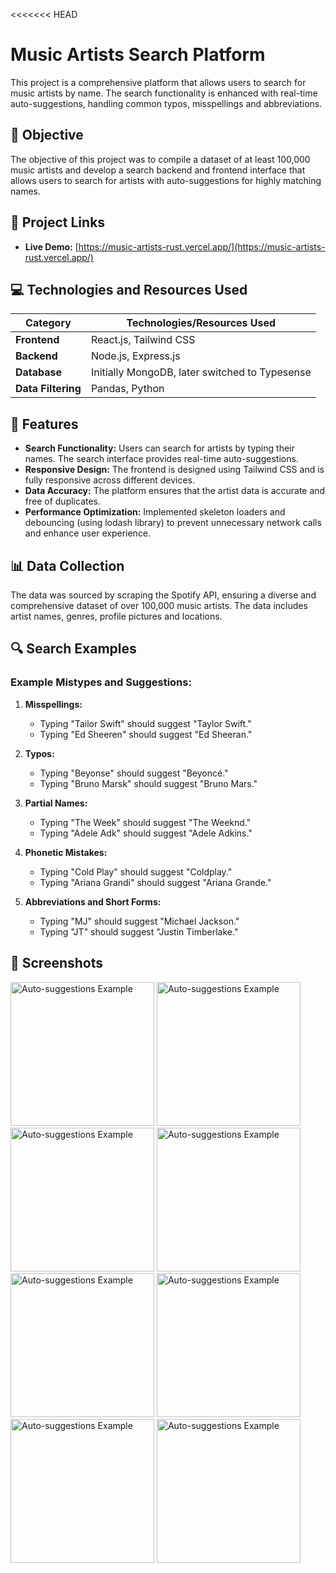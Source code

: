 <<<<<<< HEAD
# Music Artists Search Platform

This project is a comprehensive platform that allows users to search for music artists by name. The search functionality is enhanced with real-time auto-suggestions, handling common typos, misspellings and abbreviations.

## 🎯 Objective
The objective of this project was to compile a dataset of at least 100,000 music artists and develop a search backend and frontend interface that allows users to search for artists with auto-suggestions for highly matching names.

## 🚀 Project Links
- **Live Demo:** [https://music-artists-rust.vercel.app/](https://music-artists-rust.vercel.app/)

## 💻 Technologies and Resources Used

| **Category**         | **Technologies/Resources Used**                    |
|----------------------|----------------------------------------------------|
| **Frontend**         | React.js, Tailwind CSS                             |
| **Backend**          | Node.js, Express.js                                |
| **Database**         | Initially MongoDB, later switched to Typesense     |
| **Data Filtering**   | Pandas, Python                                     |

## 🎨 Features
- **Search Functionality:** Users can search for artists by typing their names. The search interface provides real-time auto-suggestions.
- **Responsive Design:** The frontend is designed using Tailwind CSS and is fully responsive across different devices.
- **Data Accuracy:** The platform ensures that the artist data is accurate and free of duplicates.
- **Performance Optimization:** Implemented skeleton loaders and debouncing (using lodash library) to prevent unnecessary network calls and enhance user experience.

## 📊 Data Collection
The data was sourced by scraping the Spotify API, ensuring a diverse and comprehensive dataset of over 100,000 music artists. The data includes artist names, genres, profile pictures and locations.

## 🔍 Search Examples

### Example Mistypes and Suggestions:
1. **Misspellings:**
   - Typing "Tailor Swift" should suggest "Taylor Swift."
   - Typing "Ed Sheeren" should suggest "Ed Sheeran."

2. **Typos:**
   - Typing "Beyonse" should suggest "Beyoncé."
   - Typing "Bruno Marsk" should suggest "Bruno Mars."

3. **Partial Names:**
   - Typing "The Week" should suggest "The Weeknd."
   - Typing "Adele Adk" should suggest "Adele Adkins."

4. **Phonetic Mistakes:**
   - Typing "Cold Play" should suggest "Coldplay."
   - Typing "Ariana Grandi" should suggest "Ariana Grande."

5. **Abbreviations and Short Forms:**
   - Typing "MJ" should suggest "Michael Jackson."
   - Typing "JT" should suggest "Justin Timberlake."

## 📸 Screenshots

  <img src="https://github.com/user-attachments/assets/1d0b7c34-60dc-48c2-afe0-a3c7866a2234" alt="Auto-suggestions Example" width="230">
  <img src="https://github.com/user-attachments/assets/e9df4319-25b6-48a6-ae0f-b7764e0e6aae" alt="Auto-suggestions Example" width="230">
  <img src="https://github.com/user-attachments/assets/dba8942f-4c11-4a20-9b2f-60abce515da2" alt="Auto-suggestions Example" width="230">
  <img src="https://github.com/user-attachments/assets/6c7629cf-7e1c-455f-90bc-1f1a532f3c6e" alt="Auto-suggestions Example" width="230">
  
  <img src="https://github.com/user-attachments/assets/d35ac95b-5776-4e36-9da0-66021c126cf2" alt="Auto-suggestions Example" width="230">
  <img src="https://github.com/user-attachments/assets/5dc26f2a-ce17-4ce5-aac5-569fcfcd4600" alt="Auto-suggestions Example" width="230">
  <img src="https://github.com/user-attachments/assets/659549a4-2318-4040-9be3-d162ea5cfc89" alt="Auto-suggestions Example" width="230">
  <img src="https://github.com/user-attachments/assets/3e1b1ba7-a60d-4d19-8f0e-bbd6acc83bd0" alt="Auto-suggestions Example" width="230">
